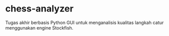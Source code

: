 # chess-analyzer
Tugas akhir berbasis Python GUI untuk menganalisis kualitas langkah catur menggunakan engine Stockfish.
